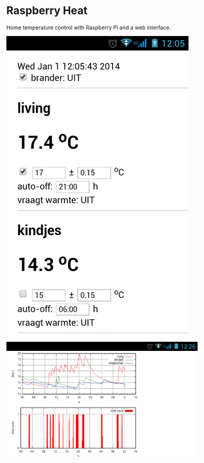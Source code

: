 # Raspberry Heat

Home temperature control with Raspberry Pi and a web interface.

![fig](rh1.png)
![fig](rh2.png)

